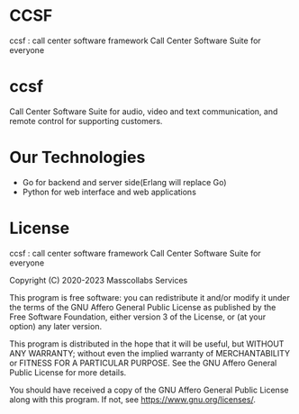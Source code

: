 # CCSF

ccsf : call center software framework Call Center Software Suite for everyone

# ccsf

Call Center Software Suite for audio, video and text communication, and remote control for supporting customers.

# Our Technologies

* Go for backend and server side(Erlang will replace Go)
* Python for web interface and web applications

# License

ccsf : call center software framework Call Center Software Suite for everyone

Copyright (C) 2020-2023  Masscollabs Services

This program is free software: you can redistribute it and/or modify
it under the terms of the GNU Affero General Public License as published
by the Free Software Foundation, either version 3 of the License, or
(at your option) any later version.

This program is distributed in the hope that it will be useful,
but WITHOUT ANY WARRANTY; without even the implied warranty of
MERCHANTABILITY or FITNESS FOR A PARTICULAR PURPOSE.  See the
GNU Affero General Public License for more details.

You should have received a copy of the GNU Affero General Public License
along with this program.  If not, see <https://www.gnu.org/licenses/>.





